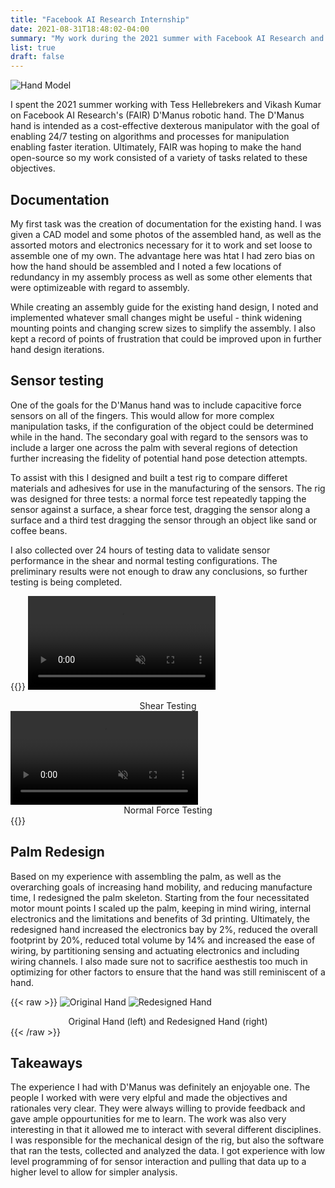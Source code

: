 ```yaml
---
title: "Facebook AI Research Internship"
date: 2021-08-31T18:48:02-04:00
summary: "My work during the 2021 summer with Facebook AI Research and Carnegie Mellon's Robotics Institute"
list: true
draft: false
---
```


![Hand Model](../imgs/D'Manus.jpg "Model of the Original Hand")

I spent the 2021 summer working with Tess Hellebrekers and Vikash Kumar on Facebook AI Research's (FAIR) D'Manus robotic hand. The D'Manus hand is intended as a cost-effective dexterous manipulator with the goal of enabling 24/7 testing on algorithms and processes for manipulation enabling faster iteration. Ultimately, FAIR was hoping to make the hand open-source so my work consisted of a variety of tasks related to these objectives.



## Documentation

My first task was the creation of documentation for the existing hand. I was given a CAD model and some photos of the assembled hand, as well as the assorted motors and electronics necessary for it to work and set loose to assemble one of my own. The advantage here was htat I had zero bias on how the hand should be assembled and I noted a few locations of redundancy in my assembly process as well as some other elements that were optimizeable with regard to assembly. 

While creating an assembly guide for the existing hand design, I noted and implemented whatever small changes might be useful - think widening mounting points and changing screw sizes to simplify the assembly. I also kept a record of points of frustration that could be improved upon in further hand design iterations.

## Sensor testing

One of the goals for the D'Manus hand was to include capacitive force sensors on all of the fingers. This would allow for more complex manipulation tasks, if the configuration of the object could be determined while in the hand. The secondary goal with regard to the sensors was to include a larger one across the palm with several regions of detection further increasing the fidelity of potential hand pose detection attempts.

To assist with this I designed and built a test rig to compare differet materials and adhesives for use in the manufacturing of the sensors. The rig was designed for three tests: a normal force test repeatedly tapping the sensor against a surface, a shear force test, dragging the sensor along a surface and a third test dragging the sensor through an object like sand or coffee beans.

I also collected over 24 hours of testing data to validate sensor performance in the shear and normal testing configurations. The preliminary results were not enough to draw any conclusions, so further testing is being completed.

{{<raw>}}
<video controls muted>
  <source src="../imgs/ShearTesting.mp4" type="video/mp4">
    Your browser does not support the video tag.
</video>
<figcaption style="text-align: center;">Shear Testing</figcaption>
<video controls muted>
  <source src="../imgs/NormalTesting.mp4" type="video/mp4">
    Your browser does not support the video tag.
</video>
<figcaption style="text-align: center;">Normal Force Testing</figcaption>
{{</raw>}}

## Palm Redesign
Based on my experience with assembling the palm, as well as the overarching goals of increasing hand mobility, and reducing manufacture time, I redesigned the palm skeleton. 
Starting from the four necessitated motor mount points I scaled up the palm, keeping in mind wiring, internal electronics and the limitations and benefits of 3d printing.
Ultimately, the redesigned hand increased the electronics bay by 2%, reduced the overall footprint by 20%, reduced total volume by 14% and increased the ease of wiring, by partitioning sensing and actuating electronics and including wiring channels. I also made sure not to sacrifice aesthestis too much in optimizing for other factors to ensure that the hand was still reminiscent of a hand.

{{< raw >}}
<img src="../imgs/OriginalHand.png" alt="Original Hand" class="sbs" >
<img src="../imgs/RedesignedHand.png" alt="Redesigned Hand" class="sbs">
<figcaption style="text-align: center;">Original Hand (left) and Redesigned Hand (right) </figcaption>
{{< /raw >}}


## Takeaways
The experience I had with D'Manus was definitely an enjoyable one. The people I worked with were very elpful and made the objectives and rationales very clear. They were always willing to provide feedback and gave ample oppourtunities for me to learn. The work was also very interesting in that it allowed me to interact with several different disciplines. I was responsible for the mechanical design of the rig, but also the software that ran the tests, collected and analyzed the data. I got experience with low level programming of for sensor interaction and pulling that data up to a higher level to allow for simpler analysis.